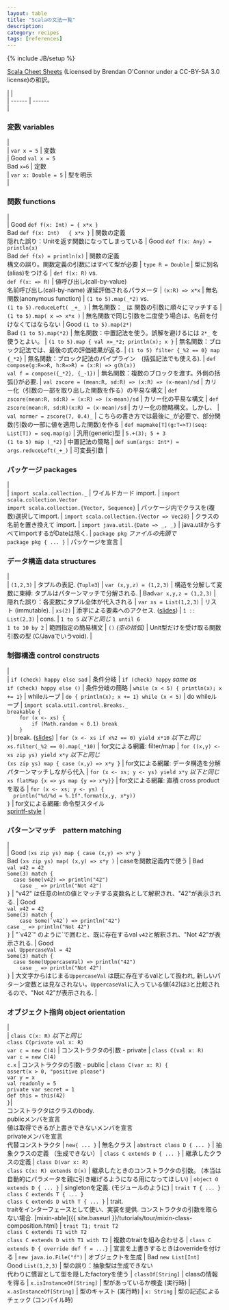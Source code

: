 ```yaml
---
layout: table
title: "Scalaの文法一覧"
description: 
category: recipes
tags: [references]
---
```

{% include JB/setup %}


[Scala Cheet Sheets](http://docs.scala-lang.org/cheatsheets/) (Licensed by Brendan O'Connor under a CC-BY-SA 3.0 license)の和訳。


|                                                                                                          |                 
| ------                                                                                                   | ------          
|  <h3 id="variables">変数 variables</h2>                                                                       |                 
|  `var x = 5`                                                                                             |  変数       
|  <span class="label success">Good</span> `val x = 5`<br> <span class="label important">Bad</span> `x=6`  |  定数       
|  `var x: Double = 5`                                                                                     |  型を明示  
|  <h3 id="functions">関数 functions</h2>                                                                       |                 
|  <span class="label success">Good</span> `def f(x: Int) = { x*x }`<br> <span class="label important">Bad</span> `def f(x: Int)   { x*x }` |  関数の定義 <br> 隠れた誤り：Unitを返す関数になってしまっている 
|  <span class="label success">Good</span> `def f(x: Any) = println(x)`<br> <span class="label important">Bad</span> `def f(x) = println(x)` |  関数の定義 <br> 構文の誤り。関数定義の引数にはすべて型が必要
|  `type R = Double`                                                                                       |  型に別名(alias)をつける
|  `def f(x: R)` vs.<br> `def f(x: => R)`                                                                  |  値呼び出し(call-by-value) <br> 名前呼び出し(call-by-name) 遅延評価されるパラメータ 
|  `(x:R) => x*x`                                                                                          |  無名関数(anonymous function)
|  `(1 to 5).map(_*2)` vs.<br> `(1 to 5).reduceLeft( _+_ )`                                                |  無名関数：`_` は 関数の引数に順々にマッチする
|  `(1 to 5).map( x => x*x )`                                                                              |  無名関数で同じ引数を二度使う場合は、名前を付けなくてはならない
|  <span class="label success">Good</span> `(1 to 5).map(2*)`<br> <span class="label important">Bad</span> `(1 to 5).map(*2)` |  無名関数：中置記法を使う。誤解を避けるには `2*_` を使うとよい。
|  `(1 to 5).map { val x=_*2; println(x); x }`                                                             |  無名関数：ブロック記法では、最後の式の評価結果が返る. 
|  `(1 to 5) filter {_%2 == 0} map {_*2}`                                                                  |  無名関数：ブロック記法のパイプライン　(括弧記法でも使える). 
|  `def compose(g:R=>R, h:R=>R) = (x:R) => g(h(x))` <br> `val f = compose({_*2}, {_-1})`                   |  無名関数：複数のブロックを渡す。外側の括弧{}が必要. 
|  `val zscore = (mean:R, sd:R) => (x:R) => (x-mean)/sd`                                                   |  カリー化（引数の一部を取り出した関数を作る）の平易な構文
|  `def zscore(mean:R, sd:R) = (x:R) => (x-mean)/sd`                                                       |  カリー化の平易な構文
|  `def zscore(mean:R, sd:R)(x:R) = (x-mean)/sd`                                                           |  カリー化の簡略構文。しかし、 
|  `val normer = zscore(7, 0.4)_`                                                                          |  こちらの書き方では最後に`_`が必要で、部分関数(引数の一部に値を適用した関数)を作る
|  `def mapmake[T](g:T=>T)(seq: List[T]) = seq.map(g)`                                                     |  汎用(generic)型
|  `5.+(3); 5 + 3` <br> `(1 to 5) map (_*2)`                                                               |  中置記法の簡略
|  `def sum(args: Int*) = args.reduceLeft(_+_)`                                                            |  可変長引数
|  <h3 id="packages">パッケージ packages</h2>                                                                         |                 
|  `import scala.collection._`                                                                             |  ワイルドカード import. 
|  `import scala.collection.Vector` <br> `import scala.collection.{Vector, Sequence}`                      |  パッケージ内でクラスを(複数)選択してimport. 
|  `import scala.collection.{Vector => Vec28}`                                                             |  クラスの名前を置き換えて import. 
|  `import java.util.{Date => _, _}`                                                                       |  java.utilからすべてimportするがDateは除く.
|  `package pkg` _ファイルの先頭で_ <br> `package pkg { ... }`                                             |  パッケージを宣言
|  <h3 id="data_structures">データ構造 data structures</h2>                                                           |                 
|  `(1,2,3)`                                                                                               |  タプルの表記. (`Tuple3`) 
|  `var (x,y,z) = (1,2,3)`                                                                                 |  構造を分解して変数に束縛: タプルはパターンマッチで分解される.
|  <span class="label important">Bad</span>`var x,y,z = (1,2,3)`                                           |  隠れた誤り：各変数にタプル全体が代入される
|  `var xs = List(1,2,3)`                                                                                  |  リスト (immutable). 
|  `xs(2)`                                                                                                 |  添字による要素へのアクセス. ([slides](http://www.slideshare.net/Odersky/fosdem-2009-1013261/27)) 
|  `1 :: List(2,3)`                                                                                        |  cons. 
|  `1 to 5` _以下と同じ_ `1 until 6` <br> `1 to 10 by 2`                                                      |  範囲指定の簡易構文
|  `()` _(空の括弧)_                                                                                   |  Unit型だけを受け取る関数引数の型 (C/Javaでいうvoid). 
|  <h3 id="control_constructs">制御構造 control constructs</h2>                                                     |                 
|  `if (check) happy else sad`                                                                             |  条件分岐
|  `if (check) happy` _same as_ <br> `if (check) happy else ()`                                            |  条件分岐の簡略
|  `while (x < 5) { println(x); x += 1}`                                                                   |  whileループ
|  `do { println(x); x += 1} while (x < 5)`                                                                |  do whileループ
|  `import scala.util.control.Breaks._`<br>`breakable {`<br>`    for (x <- xs) {`<br>`        if (Math.random < 0.1) break`<br>`    }`<br>`}`|  break. ([slides](http://www.slideshare.net/Odersky/fosdem-2009-1013261/21)) 
|  `for (x <- xs if x%2 == 0) yield x*10` _以下と同じ_ <br>`xs.filter(_%2 == 0).map(_*10)`                    |  for文による網羅: filter/map 
|  `for ((x,y) <- xs zip ys) yield x*y` _以下と同じ_ <br>`(xs zip ys) map { case (x,y) => x*y }`              |  for文による網羅: データ構造を分解パターンマッチしながら代入 
|  `for (x <- xs; y <- ys) yield x*y` _以下と同じ_ <br>`xs flatMap {x => ys map {y => x*y}}`                  |  for文による網羅: 直積 cross product を取る
|  `for (x <- xs; y <- ys) {`<br>    `  println("%d/%d = %.1f".format(x,y, x*y))`<br>`}`                     |  for文による網羅: 命令型スタイル <br>[sprintf-style](http://java.sun.com/javase/6/docs/api/java/util/Formatter.html#syntax) 
|  <h3 id="pattern_matching">パターンマッチ　pattern matching</h2>                                                         |                 
|  <span class="label success">Good</span> `(xs zip ys) map { case (x,y) => x*y }`<br> <span class="label important">Bad</span> `(xs zip ys) map( (x,y) => x*y )` |  caseを関数定義内で使う
|  <span class="label important">Bad</span><br>`val v42 = 42`<br>`Some(3) match {`<br>`  case Some(v42) => println("42")`<br>`    case _ => println("Not 42")`<br>`}` |  "v42" は任意のIntの値とマッチする変数名として解釈され、"42"が表示される. 
|  <span class="label success">Good</span><br>`val v42 = 42`<br>`Some(3) match {`<br>``    case Some(`v42`) => println("42")``<br>`case _ => println("Not 42")`<br>`}`  |  "\`v42\`" のように\`で囲むと、既に存在するval `v42`と解釈され、"Not 42"が表示される. 
|  <span class="label success">Good</span><br>`val UppercaseVal = 42`<br>`Some(3) match {`<br>`  case Some(UppercaseVal) => println("42")`<br>`    case _ => println("Not 42")`<br>`}` |  大文字からはじまる`UppercaseVal` は既に存在するvalとして扱われ, 新しいパターン変数とは見なされない。`UppercaseVal`に入っている値(42)は`3`と比較されるので、"Not 42"が表示される. 
|  <h3 id="object_orientation">オブジェクト指向 object orientation</h2>                                                     |                 
|  `class C(x: R)` _以下と同じ_ <br>`class C(private val x: R)`<br>`var c = new C(4)`                         |  コンストラクタの引数 - private 
|  `class C(val x: R)`<br>`var c = new C(4)`<br>`c.x`                                                      |  コンストラクタの引数 - public 
|  `class C(var x: R) {`<br>`assert(x > 0, "positive please")`<br>`var y = x`<br>`val readonly = 5`<br>`private var secret = 1`<br>`def this = this(42)`<br>`}`|<br>コンストラクタはクラスのbody.<br>publicメンバを宣言<br>値は取得できるが上書きできないメンバを宣言<br>privateメンバを宣言<br>代替コンストラクタ
|  `new{ ... }`                                                                                            |  無名クラス
|  `abstract class D { ... }`                                                                              |  抽象クラスの定義 （生成できない）
|  `class C extends D { ... }`                                                                             |  継承したクラスの定義
|  `class D(var x: R)`<br>`class C(x: R) extends D(x)`                                                     |  継承したときのコンストラクタの引数。 (本当は自動的にパラメータを親に引き継げるようになる用になってほしい)
|  `object O extends D { ... }`                                                                            |  singletonを定義. (モジュールのように)
|  `trait T { ... }`<br>`class C extends T { ... }`<br>`class C extends D with T { ... }`                  |  trait.<br>traitをインターフェースとして使い、実装を提供. コンストラクタの引数を取らない場合. [mixin-able]({{ site.baseurl }}/tutorials/tour/mixin-class-composition.html)
|  `trait T1; trait T2`<br>`class C extends T1 with T2`<br>`class C extends D with T1 with T2`             |  複数のtraitを組み合わせる
|  `class C extends D { override def f = ...}`	                                                           |  宣言を上書きするときはoverrideを付ける
|  `new java.io.File("f")`                   	                                                           |  オブジェクトを生成
|  <span class="label important">Bad</span> `new List[Int]`<br> <span class="label success">Good</span> `List(1,2,3)` |  型の誤り：抽象型は生成できない<br>代わりに慣習として型を隠したfactoryを使う
|  `classOf[String]`                                                                                       |  classの情報を得る
|  `x.isInstanceOf[String]`                                                                                |  型があっているか検査 (実行時) 
|  `x.asInstanceOf[String]`                                                                                |  型のキャスト (実行時) 
|  `x: String`                                                                                             |  型の記述によるチェック (コンパイル時) 







